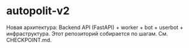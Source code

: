 # autopolit-v2

Новая архитектура: Backend API (FastAPI) + worker + bot + userbot + инфраструктура.
Этот репозиторий собирается по шагам. См. CHECKPOINT.md.
